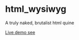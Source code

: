 # html_wysiwyg

A truly naked, brutalist html quine

[Live demo see](https://secretgeek.github.io/html_wysiwyg/html.html)
